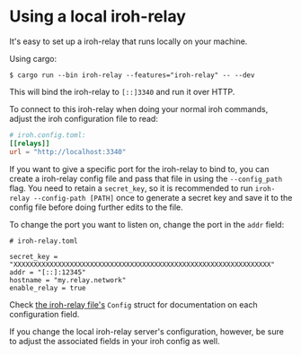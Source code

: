 # Using a local iroh-relay

It's easy to set up a iroh-relay that runs locally on your machine.

Using cargo:

```shell
$ cargo run --bin iroh-relay --features="iroh-relay" -- --dev
```

This will bind the iroh-relay to `[::]3340` and run it over HTTP.

To connect to this iroh-relay when doing your normal iroh commands, adjust the iroh configuration file to read:

```toml
# iroh.config.toml:
[[relays]]
url = "http://localhost:3340"
```

If you want to give a specific port for the iroh-relay to bind to, you can create a iroh-relay config file and pass that file in using the `--config_path` flag. You need to retain a `secret_key`, so it is recommended to run `iroh-relay --config-path [PATH]` once to generate a secret key and save it to the config file before doing further edits to the file.

To change the port you want to listen on, change the port in the `addr` field:

```
# iroh-relay.toml

secret_key = "XXXXXXXXXXXXXXXXXXXXXXXXXXXXXXXXXXXXXXXXXXXXXXXXXXXXXXXXXXXXXXXX"
addr = "[::]:12345"
hostname = "my.relay.network"
enable_relay = true
```

Check [the iroh-relay file's](../src/bin/iroh-relay.rs) `Config` struct for documentation on each configuration field.

If you change the local iroh-relay server's configuration, however, be sure to adjust the associated fields in your iroh config as well.
